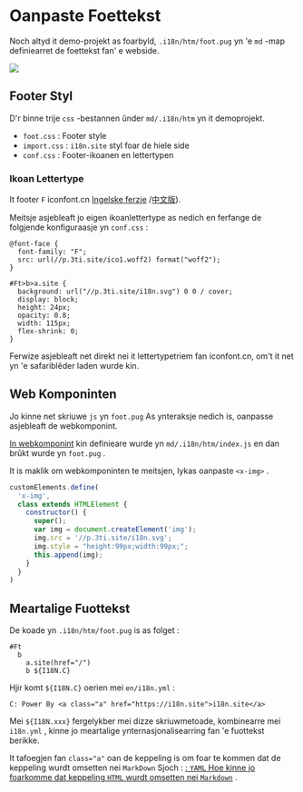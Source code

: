 # Oanpaste Foettekst

Noch altyd it demo-projekt as foarbyld, `.i18n/htm/foot.pug` yn 'e `md` -map definiearret de foettekst fan' e webside.

![](https://p.3ti.site/1721286077.avif)

## Footer Styl

D'r binne trije `css` -bestannen ûnder `md/.i18n/htm` yn it demoprojekt.

* `foot.css` : Footer style
* `import.css` : `i18n.site` styl foar de hiele side
* `conf.css` : Footer-ikoanen en lettertypen

### Ikoan Lettertype

It footer `F` iconfont.cn [Ingelske ferzje](https://www.iconfont.cn/?lang=en-us) /[中文版](https://www.iconfont.cn/?lang=zh)).

Meitsje asjebleaft jo eigen ikoanlettertype as nedich en ferfange de folgjende konfiguraasje yn `conf.css` :

```
@font-face {
  font-family: "F";
  src: url(//p.3ti.site/ico1.woff2) format("woff2");
}

#Ft>b>a.site {
  background: url("//p.3ti.site/i18n.svg") 0 0 / cover;
  display: block;
  height: 24px;
  opacity: 0.8;
  width: 115px;
  flex-shrink: 0;
}
```

Ferwize asjebleaft net direkt nei it lettertypetriem fan iconfont.cn, om't it net yn 'e safariblêder laden wurde kin.

## Web Komponinten

Jo kinne net skriuwe `js` yn `foot.pug` As ynteraksje nedich is, oanpasse asjebleaft de webkomponint.

[In webkomponint](https://www.freecodecamp.org/news/build-your-first-web-component/) kin definieare wurde yn `md/.i18n/htm/index.js` en dan brûkt wurde yn `foot.pug` .

It is maklik om webkomponinten te meitsjen, lykas oanpaste `<x-img>` .

```js
customElements.define(
  'x-img',
  class extends HTMLElement {
    constructor() {
      super();
      var img = document.createElement('img');
      img.src = '//p.3ti.site/i18n.svg';
      img.style = "height:99px;width:99px;";
      this.append(img);
    }
  }
)
```

## Meartalige Fuottekst

De koade yn `.i18n/htm/foot.pug` is as folget :

```
#Ft
  b
    a.site(href="/")
    b ${I18N.C}
```

Hjir komt `${I18N.C}` oerien mei `en/i18n.yml` :

```
C: Power By <a class="a" href="https://i18n.site">i18n.site</a>
```

Mei `${I18N.xxx}` fergelykber mei dizze skriuwmetoade, kombinearre mei `i18n.yml` , kinne jo meartalige ynternasjonalisearring fan 'e fuottekst berikke.

It tafoegjen fan `class="a"` oan de keppeling is om foar te kommen dat de keppeling wurdt omsetten nei `MarkDown` Sjoch :
 [: `YAML` Hoe kinne jo foarkomme dat keppeling `HTML` wurdt omsetten nei `Markdown`](/i18/qa#H2) .